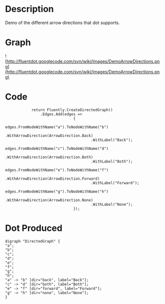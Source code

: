 # Description #

Demo of the different arrow directions that dot supports.

# Graph #

![http://fluentdot.googlecode.com/svn/wiki/Images/DemoArrowDirections.png](http://fluentdot.googlecode.com/svn/wiki/Images/DemoArrowDirections.png)

# Code #

```
            return Fluently.CreateDirectedGraph()
                .Edges.Add(edges =>
                               {
                                   edges.FromNodeWithName("a").ToNodeWithName("b")
                                       .WithArrowDirection(ArrowDirection.Back)
                                       .WithLabel("Back");
                                   edges.FromNodeWithName("c").ToNodeWithName("d")
                                       .WithArrowDirection(ArrowDirection.Both)
                                       .WithLabel("Both");
                                   edges.FromNodeWithName("e").ToNodeWithName("f")
                                       .WithArrowDirection(ArrowDirection.Forward)
                                       .WithLabel("Forward");
                                   edges.FromNodeWithName("g").ToNodeWithName("h")
                                       .WithArrowDirection(ArrowDirection.None)
                                       .WithLabel("None");
                               });

```

# Dot Produced #

```
digraph "DirectedGraph" {
"a";
"b";
"c";
"d";
"e";
"f";
"g";
"h";
"a" -> "b" [dir="back", label="Back"];
"c" -> "d" [dir="both", label="Both"];
"e" -> "f" [dir="forward", label="Forward"];
"g" -> "h" [dir="none", label="None"];
}
```